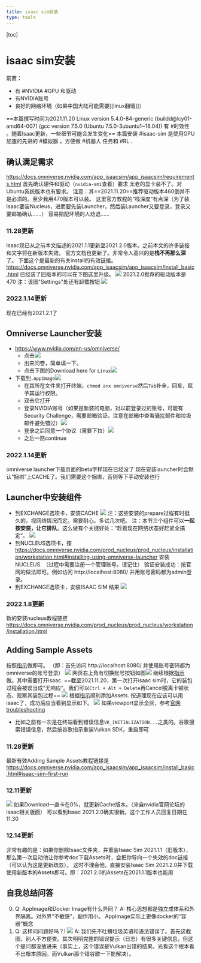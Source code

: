 ```yaml
---
title: isaac sim安装
type: tools
---
```


[toc]
# isaac sim安装
前置：
- 有 #NVIDIA #GPU 和驱动
- 有NVIDIA账号
- 良好的网络环境（如果中国大陆可能需要[[linux翻墙]]）

==本篇撰写时间为2021.11.20
Linux version 5.4.0-84-generic (buildd@lcy01-amd64-007) (gcc version 7.5.0 (Ubuntu 7.5.0-3ubuntu1~18.04))
有 #时效性 。随着Isaac更新，一些细节可能会发生变化==
本篇安装 #isaac-sim 是使用GPU加速的先进的 #模拟器 ，方便做 #机器人 任务和 #RL .
## 确认满足需求
https://docs.omniverse.nvidia.com/app_isaacsim/app_isaacsim/requirements.html
首先确认硬件和驱动（`nvidia-smi`查看）要求
太老的显卡装不了。对Ubuntu系统版本也有要求。
注意：其==2021.11.20==推荐驱动版本460倒并不是必须的。至少我用470版本可以装。
这里官方教程的“栈深度”有点深（为了装Isaac要装Nucleus，进而要先装Launcher，然后装Launcher又要登录，登录又要邮箱确认……）
容易把配环境的人劝退……
### 11.28更新
Isaac现已从之前本文描述的2021.1.1更新至2021.2.0版本。之前本文的许多链接和文字将在新版本失效。
官方文档也更新了。非常令人高兴的是**栈不再那么深**了。
下面这个是最新的有关install的有效链接。
https://docs.omniverse.nvidia.com/app_isaacsim/app_isaacsim/install_basic.html
已经装了旧版本的可以在下图这里升级。
![](installation/update-isaac.png)
2021.2.0推荐的驱动版本是470
注：该图"Settings"处还有卸载按钮
![](installation/uninstall.png)
### 2022.1.14更新
现在已经有2021.2.1了
## Omniverse Launcher安装
- https://www.nvidia.com/en-us/omniverse/
    - 点击![](installation/download-omniverse.png)
    - 出来问卷，简单填一下。
    - 点击下图的Download here for `Linux`![](installation/download-omniverse-linux.png)
- 下载到`.AppImage`![](installation/appimage.png)
    - 在其所在文件夹打开终端，`chmod a+x omniverse`然后`Tab`补全，回车，赋予其运行权限。
    - 双击它打开
    - 登录NVIDIA账号（如果是新装的电脑，对以前登录过的账号，可能有Security Challenge，需要邮箱验证。注意在邮箱中查看骚扰邮件和垃圾邮件避免错过）![](installation/login-security.png)
    - 登录之后同意一个协议（需要下拉）![](installation/agreement.png)
    - 之后一路continue
### 2022.1.14更新
 omniverse launcher下载页面的beta字样现在已经没了
 现在安装launcher时会默认“捆绑”上CACHE了。我们需要这个捆绑，否则等下手动安装也行
## Launcher中安装组件
- 到EXCHANGE选项卡，安装CACHE
![](installation/install-cache.png)
注：这些安装的prepare过程有时挺久的，视网络情况而定。需要耐心。多试几次吧。
注：本节三个组件可以**一起按安装，让它排队**。这么做有个关键好处：“趁着现在网络状态好赶紧全搞定”。
![](installation/downloading.png)
- 到NUCLEUS选项卡，按
https://docs.omniverse.nvidia.com/prod_nucleus/prod_nucleus/installation/workstation.html#installing-using-omniverse-launcher
安装NUCLEUS.
（过程中需要注册一个管理账号。请记住）
验证安装成功：按官网的做法即可。例如访问
http://localhost:8080/
并用账号密码都为admin登录。
- 到EXCHANGE选项卡，安装ISAAC SIM
结果
![](installation/installation-result.png)
### 2022.1.8更新
新的安装nucleus教程链接
https://docs.omniverse.nvidia.com/prod_nucleus/prod_nucleus/workstation/installation.html
## Adding Sample Assets
按照[指示](https://docs.omniverse.nvidia.com/app_isaacsim/app_isaacsim/setup.html#adding-sample-assets)做即可。
（即：首先访问
http://localhost:8080/
并使用账号密码都为omniverse的账号登录）
![](installation/omniverse-login.png)
网页右上角有切换账号按钮如图![](installation/omniverse-switch.png)
继续根据[指示](https://docs.omniverse.nvidia.com/app_isaacsim/app_isaacsim/setup.html#adding-sample-assets)做。其中需要打开isaac.
==截至2021.11.20，第一次打开isaac sim时，它的装包过程会被误当成“无响应”。我们可以`Ctrl + Alt + Delete`再Cancel脱离卡顿状态，观察其装包过程==
![](installation/isaac-install-packages.png)
根据[指示](https://docs.omniverse.nvidia.com/app_isaacsim/app_isaacsim/setup.html#adding-sample-assets)顺利添加Assets.
按道理现在应该可以用isaac了，成功后应当看到显示如下。
![](installation/final-result.png)
如果viewport显示全灰，参考[官网troubleshooting](https://docs.omniverse.nvidia.com/app_isaacsim/prod_kit/linux-troubleshooting.html#)
- 比如之前有一次是在终端看到错误信息`VK_INITIALIZATION...`之类的。谷歌搜索错误信息，然后按谷歌指示重装Vulkan SDK，重启即可
### 11.28更新
最新有效Adding Sample Assets教程链接是
https://docs.omniverse.nvidia.com/app_isaacsim/app_isaacsim/install_basic.html#isaac-sim-first-run
### 12.11更新
![](installation/tackle-download-issue.png)
如果Download一直卡在0%，就更新Cache版本。（来自nvidia官网论坛的isaac相关版面）
可以看到Isaac 2021.2.0确实很新。这个工作人员回复日期在11.30
### 12.14更新
非常有趣的是：如果你删除Isaac文件夹，并重装Isaac Sim 2021.1.1（旧版本），那么第一次启动他让你参考doc下载Assets时，会把你导向一个失效的doc链接（可以认为这是更新疏忽）。
这时不理会他，直接安装Isaac Sim 2021.2.0并下载使用新版本的Assets即可。即：2021.2.0的Assets在2021.1.1版本也能用
## 自我总结问答
0. Q: AppImage和Docker Image有什么异同？
A: 核心思想都是独立成体系和外界隔离。对外界“不敏感”，副作用小。
AppImage实际上更像docker的“容器”概念
1. Q: 这样问问题好吗？!
![](installation/question.png)
A: 我们先不吐槽垃圾英语和语法错误了。首先这截图，别人不方便查。其次明明完整的错误提示（日志）有很多关键信息，但这个提问都没放进来（事实上，这个错误是Vulkan出错的结果。光看这个根本看不出根本原因。而Vulkan那个错谷歌一下能解决）。